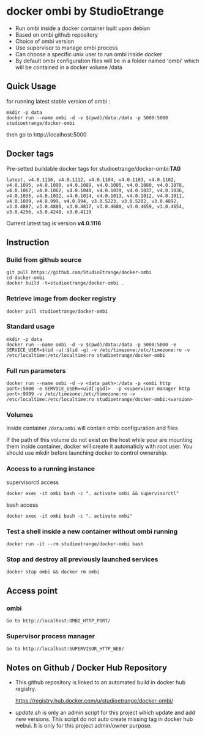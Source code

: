 # docker ombi by StudioEtrange

* Run ombi inside a docker container built upon debian
* Based on ombi github repository
* Choice of ombi version
* Use supervisor to manage ombi process
* Can choose a specific unix user to run ombi inside docker
* By default ombi configuration files will be in a folder named 'ombi' which will be contained in a docker volume /data


## Quick Usage

for running latest stable version of ombi :

	mkdir -p data
	docker run --name ombi -d -v $(pwd)/data:/data -p 5000:5000 studioetrange/docker-ombi

then go to http://localhost:5000

## Docker tags

Pre-setted buildable docker tags for studioetrange/docker-ombi:__TAG__

	latest, v4.0.1116, v4.0.1112, v4.0.1104, v4.0.1103, v4.0.1102, v4.0.1095, v4.0.1090, v4.0.1089, v4.0.1085, v4.0.1080, v4.0.1078, v4.0.1067, v4.0.1062, v4.0.1040, v4.0.1039, v4.0.1037, v4.0.1036, v4.0.1035, v4.0.1032, v4.0.1014, v4.0.1013, v4.0.1012, v4.0.1011, v4.0.1009, v4.0.999, v4.0.994, v3.0.5223, v3.0.5202, v3.0.4892, v3.0.4887, v3.0.4880, v3.0.4817, v3.0.4680, v3.0.4659, v3.0.4654, v3.0.4256, v3.0.4248, v3.0.4119

Current latest tag is version __v4.0.1116__

## Instruction

### Build from github source

	git pull https://github.com/StudioEtrange/docker-ombi
	cd docker-ombi
	docker build -t=studioetrange/docker-ombi .

### Retrieve image from docker registry

	docker pull studioetrange/docker-ombi

### Standard usage

	mkdir -p data
	docker run --name ombi -d -v $(pwd)/data:/data -p 5000:5000 -e SERVICE_USER=$(id -u):$(id -g) -v /etc/timezone:/etc/timezone:ro -v /etc/localtime:/etc/localtime:ro studioetrange/docker-ombi

### Full run parameters

	docker run --name ombi -d -v <data path>:/data -p <ombi http port>:5000 -e SERVICE_USER=<uid[:gid]>  -p <supervisor manager http port>:9999 -v /etc/timezone:/etc/timezone:ro -v /etc/localtime:/etc/localtime:ro studioetrange/docker-ombi:<version>

### Volumes

Inside container
`/data/ombi` will contain ombi configuration and files

If the path of this volume do not exist on the host while your are mounting them inside container, docker will create it automaticly with root user. You should use mkdir before launching docker to control ownership.

### Access to a running instance

supervisorctl access

	docker exec -it ombi bash -c ". activate ombi && supervisorctl"
	
bash access

	docker exec -it ombi bash -c ". activate ombi"
	
### Test a shell inside a new container without ombi running

	docker run -it --rm studioetrange/docker-ombi bash
	
### Stop and destroy all previously launched services

	docker stop ombi && docker rm ombi
	
## Access point

### ombi

	Go to http://localhost:OMBI_HTTP_PORT/

### Supervisor process manager

	Go to http://localhost:SUPERVISOR_HTTP_WEB/

## Notes on Github / Docker Hub Repository

* This github repository is linked to an automated build in docker hub registry.

	https://registry.hub.docker.com/u/studioetrange/docker-ombi/

* _update.sh_ is only an admin script for this project which update and add new versions. This script do not auto create missing tag in docker hub webui. It is only for this project admin/owner purpose.
